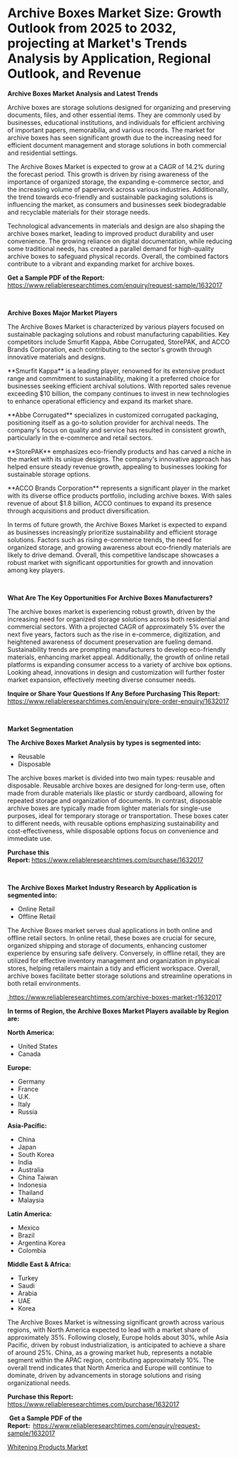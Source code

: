<p><h1>Archive Boxes Market Size: Growth Outlook from 2025 to 2032, projecting at Market's Trends Analysis by Application, Regional Outlook, and Revenue</h1></p><p><strong>Archive Boxes Market Analysis and Latest Trends</strong></p>
<p><p>Archive boxes are storage solutions designed for organizing and preserving documents, files, and other essential items. They are commonly used by businesses, educational institutions, and individuals for efficient archiving of important papers, memorabilia, and various records. The market for archive boxes has seen significant growth due to the increasing need for efficient document management and storage solutions in both commercial and residential settings.</p><p>The Archive Boxes Market is expected to grow at a CAGR of 14.2% during the forecast period. This growth is driven by rising awareness of the importance of organized storage, the expanding e-commerce sector, and the increasing volume of paperwork across various industries. Additionally, the trend towards eco-friendly and sustainable packaging solutions is influencing the market, as consumers and businesses seek biodegradable and recyclable materials for their storage needs. </p><p>Technological advancements in materials and design are also shaping the archive boxes market, leading to improved product durability and user convenience. The growing reliance on digital documentation, while reducing some traditional needs, has created a parallel demand for high-quality archive boxes to safeguard physical records. Overall, the combined factors contribute to a vibrant and expanding market for archive boxes.</p></p>
<p><strong>Get a Sample PDF of the Report:&nbsp;</strong> <a href="https://www.reliableresearchtimes.com/enquiry/request-sample/1632017?utm_campaign=2198&utm_medium=2&utm_source=Github&utm_content=ia&utm_term=08022025&utm_id=archive-boxes">https://www.reliableresearchtimes.com/enquiry/request-sample/1632017</a></p>
<p>&nbsp;</p>
<p><strong>Archive Boxes Major Market Players</strong></p>
<p><p>The Archive Boxes Market is characterized by various players focused on sustainable packaging solutions and robust manufacturing capabilities. Key competitors include Smurfit Kappa, Abbe Corrugated, StorePAK, and ACCO Brands Corporation, each contributing to the sector's growth through innovative materials and designs.</p><p>**Smurfit Kappa** is a leading player, renowned for its extensive product range and commitment to sustainability, making it a preferred choice for businesses seeking efficient archival solutions. With reported sales revenue exceeding $10 billion, the company continues to invest in new technologies to enhance operational efficiency and expand its market share.</p><p>**Abbe Corrugated** specializes in customized corrugated packaging, positioning itself as a go-to solution provider for archival needs. The company's focus on quality and service has resulted in consistent growth, particularly in the e-commerce and retail sectors.</p><p>**StorePAK** emphasizes eco-friendly products and has carved a niche in the market with its unique designs. The company's innovative approach has helped ensure steady revenue growth, appealing to businesses looking for sustainable storage options.</p><p>**ACCO Brands Corporation** represents a significant player in the market with its diverse office products portfolio, including archive boxes. With sales revenue of about $1.8 billion, ACCO continues to expand its presence through acquisitions and product diversification.</p><p>In terms of future growth, the Archive Boxes Market is expected to expand as businesses increasingly prioritize sustainability and efficient storage solutions. Factors such as rising e-commerce trends, the need for organized storage, and growing awareness about eco-friendly materials are likely to drive demand. Overall, this competitive landscape showcases a robust market with significant opportunities for growth and innovation among key players.</p></p>
<p>&nbsp;</p>
<p><strong>What Are The Key Opportunities For Archive Boxes Manufacturers?</strong></p>
<p><p>The archive boxes market is experiencing robust growth, driven by the increasing need for organized storage solutions across both residential and commercial sectors. With a projected CAGR of approximately 5% over the next five years, factors such as the rise in e-commerce, digitization, and heightened awareness of document preservation are fueling demand. Sustainability trends are prompting manufacturers to develop eco-friendly materials, enhancing market appeal. Additionally, the growth of online retail platforms is expanding consumer access to a variety of archive box options. Looking ahead, innovations in design and customization will further foster market expansion, effectively meeting diverse consumer needs.</p></p>
<p><strong>Inquire or Share Your Questions If Any Before Purchasing This Report:</strong> <a href="https://www.reliableresearchtimes.com/enquiry/pre-order-enquiry/1632017?utm_campaign=2198&utm_medium=2&utm_source=Github&utm_content=ia&utm_term=08022025&utm_id=archive-boxes">https://www.reliableresearchtimes.com/enquiry/pre-order-enquiry/1632017</a></p>
<p>&nbsp;</p>
<p><strong>Market Segmentation</strong></p>
<p><strong>The Archive Boxes Market Analysis by types is segmented into:</strong></p>
<p><ul><li>Reusable</li><li>Disposable</li></ul></p>
<p><p>The archive boxes market is divided into two main types: reusable and disposable. Reusable archive boxes are designed for long-term use, often made from durable materials like plastic or sturdy cardboard, allowing for repeated storage and organization of documents. In contrast, disposable archive boxes are typically made from lighter materials for single-use purposes, ideal for temporary storage or transportation. These boxes cater to different needs, with reusable options emphasizing sustainability and cost-effectiveness, while disposable options focus on convenience and immediate use.</p></p>
<p><strong>Purchase this Report:&nbsp;</strong><a href="https://www.reliableresearchtimes.com/purchase/1632017?utm_campaign=2198&utm_medium=2&utm_source=Github&utm_content=ia&utm_term=08022025&utm_id=archive-boxes">https://www.reliableresearchtimes.com/purchase/1632017</a></p>
<p>&nbsp;</p>
<p><strong>The Archive Boxes Market Industry Research by Application is segmented into:</strong></p>
<p><ul><li>Online Retail</li><li>Offline Retail</li></ul></p>
<p><p>The Archive Boxes market serves dual applications in both online and offline retail sectors. In online retail, these boxes are crucial for secure, organized shipping and storage of documents, enhancing customer experience by ensuring safe delivery. Conversely, in offline retail, they are utilized for effective inventory management and organization in physical stores, helping retailers maintain a tidy and efficient workspace. Overall, archive boxes facilitate better storage solutions and streamline operations in both retail environments.</p></p>
<p><a href="https://www.reliableresearchtimes.com/archive-boxes-market-r1632017?utm_campaign=2198&utm_medium=2&utm_source=Github&utm_content=ia&utm_term=08022025&utm_id=archive-boxes">&nbsp;https://www.reliableresearchtimes.com/archive-boxes-market-r1632017</a></p>
<p><strong>In terms of Region, the Archive Boxes Market Players available by Region are:</strong></p>
<p>
    <p> <strong> North America: </strong>
        <ul>
            <li>United States</li>
            <li>Canada</li>
        </ul>
        </p> 
    <p> <strong> Europe: </strong>
        <ul>
            <li>Germany</li>
            <li>France</li>
            <li>U.K.</li>
            <li>Italy</li>
            <li>Russia</li>
        </ul>
        </p> 
    <p> <strong> Asia-Pacific: </strong>
        <ul>
            <li>China</li>
            <li>Japan</li>
            <li>South Korea</li>
            <li>India</li>
            <li>Australia</li>
            <li>China Taiwan</li>
            <li>Indonesia</li>
            <li>Thailand</li>
            <li>Malaysia</li>
        </ul>
        </p> 
    <p> <strong> Latin America: </strong>
        <ul>
            <li>Mexico</li>
            <li>Brazil</li>
            <li>Argentina Korea</li>
            <li>Colombia</li>
        </ul>
        </p> 
    <p> <strong> Middle East & Africa: </strong>
        <ul>
            <li>Turkey</li>
            <li>Saudi</li>
            <li>Arabia</li>
            <li>UAE</li>
            <li>Korea</li>
        </ul>
    </p>
    </p>
<p><p>The Archive Boxes Market is witnessing significant growth across various regions, with North America expected to lead with a market share of approximately 35%. Following closely, Europe holds about 30%, while Asia Pacific, driven by robust industrialization, is anticipated to achieve a share of around 25%. China, as a growing market hub, represents a notable segment within the APAC region, contributing approximately 10%. The overall trend indicates that North America and Europe will continue to dominate, driven by advancements in storage solutions and rising organizational needs.</p></p>
<p><strong>Purchase this Report: </strong><a href="https://www.reliableresearchtimes.com/purchase/1632017?utm_campaign=2198&utm_medium=2&utm_source=Github&utm_content=ia&utm_term=08022025&utm_id=archive-boxes">https://www.reliableresearchtimes.com/purchase/1632017</a></p>
<p>&nbsp;<strong>Get a Sample PDF of the Report:&nbsp;&nbsp;</strong><a href="https://www.reliableresearchtimes.com/enquiry/request-sample/1632017?utm_campaign=2198&utm_medium=2&utm_source=Github&utm_content=ia&utm_term=08022025&utm_id=archive-boxes">https://www.reliableresearchtimes.com/enquiry/request-sample/1632017</a></p>
<p><strong></strong></p>
<p><p><a href="https://github.com/klindsey95/Market-Research-Report-List-1/blob/main/whitening-products-market.md?utm_campaign=2198&utm_medium=2&utm_source=Github&utm_content=ia&utm_term=08022025&utm_id=archive-boxes">Whitening Products Market</a></p></p>